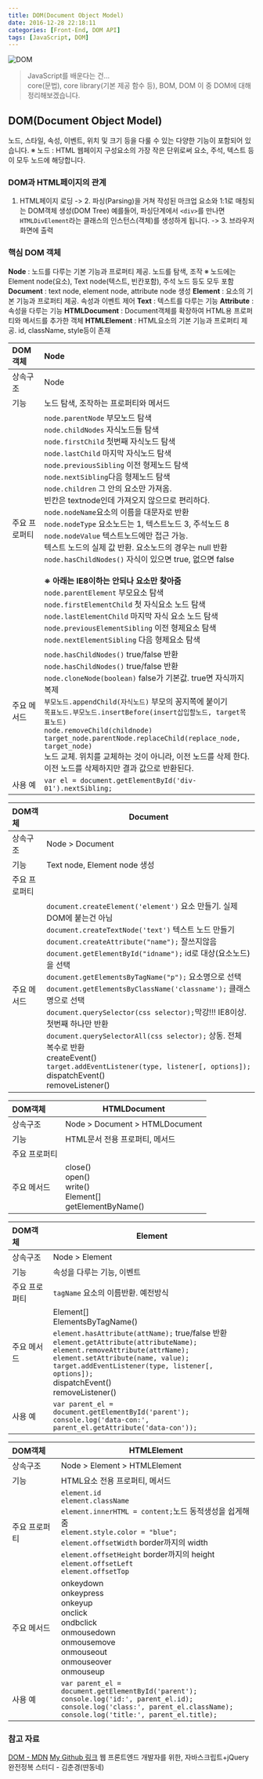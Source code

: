 ```yaml
---
title: DOM(Document Object Model)
date: 2016-12-28 22:18:11
categories: [Front-End, DOM API]
tags: [JavaScript, DOM]
---
```


![DOM](/image/dom.png)

> JavaScript를 배운다는 건...  
core(문법), core library(기본 제공 함수 등), BOM, DOM
이 중 DOM에 대해 정리해보겠습니다.

## DOM(Document Object Model)
노드, 스타일, 속성, 이벤트, 위치 및 크기 등을 다룰 수 있는 다양한 기능이 포함되어 있습니다.
※ 노드 : HTML 웹페이지 구성요소의 가장 작은 단위로써 요소, 주석, 텍스트 등이 모두 노드에 해당합니다.

### DOM과 HTML페이지의 관계
1. HTML페이지 로딩
-> 2. 파싱(Parsing)을 거쳐 작성된 마크업 요소와 1:1로 매칭되는 DOM객체 생성(DOM Tree)
예를들어, 파싱단계에서 `<div>`를 만나면 `HTMLDivElement`라는 클래스의 인스턴스(객체)를 생성하게 됩니다.
-> 3. 브라우저 화면에 출력


### 핵심 DOM 객체

**Node** : 노드를 다루는 기본 기능과 프로퍼티 제공. 노드를 탐색, 조작
※ 노드에는 Element node(요소), Text node(텍스트, 빈칸포함), 주석 노드 등도 모두 포함
**Document** : text node, element node, attribute node 생성
**Element** : 요소의 기본 기능과 프로퍼티 제공. 속성과 이벤트 제어
**Text** : 텍스트를 다루는 기능
**Attribute** : 속성을 다루는 기능
**HTMLDocument** : Document객체를 확장하여 HTML용 프로퍼티와 메서드를 추가한 객체
**HTMLElement** : HTML요소의 기본 기능과 프로퍼티 제공. id, className, style등이 존재


| DOM객체 | Node |
| :----- | :----- |
|상속구조|Node|
| 기능 | 노드 탐색, 조작하는 프로퍼티와 메서드|  
|주요 프로퍼티| `node.parentNode` 부모노드 탐색<br>`node.childNodes` 자식노드들 탐색<br>`node.firstChild` 첫번째 자식노드 탐색<br>`node.lastChild` 마지막 자식노드 탐색<br>`node.previousSibling` 이전 형제노드 탐색<br>`node.nextSibling`다음 형제노드 탐색<br>`node.children` 그 안의 요소만 가져옴. <br>빈칸은 textnode인데 가져오지 않으므로 편리하다. <br>`node.nodeName`요소의 이름을 대문자로 반환<br>`node.nodeType` 요소노드는 1, 텍스트노드 3, 주석노드 8<br>`node.nodeValue` 텍스트노드에만 접근 가능.<br> 텍스트 노드의 실제 값 반환. 요소노드의 경우는 null 반환<br>`node.hasChildNodes()` 자식이 있으면 true, 없으면 false<br><br>**※ 아래는 IE8이하는 안되나 요소만 찾아줌** <br> `node.parentElement` 부모요소 탐색 <br>`node.firstElementChild` 첫 자식요소 노드 탐색<br> `node.lastElementChild` 마지막 자식 요소 노드 탐색<br> `node.previousElementSibling` 이전 형제요소 탐색<br> `node.nextElementSibling` 다음 형제요소 탐색 |
|주요 메서드|`node.hasChildNodes()` true/false 반환<br>`node.hasChildNodes()` true/false 반환<br>`node.cloneNode(boolean)` false가 기본값. true면 자식까지 복제<br>`부모노드.appendChild(자식노드)` 부모의 꽁지쪽에 붙이기<br>`목표노드.부모노드.insertBefore(insert삽입할노드, target목표노드)` <br>`node.removeChild(childnode)`<br>`target_node.parentNode.replaceChild(replace_node, target_node)` <br>노드 교체. 위치를 교체하는 것이 아니라, 이전 노드를 삭제 한다.<br>이전 노드를 삭제하지만 결과 값으로 반환된다.|
|사용 예|`var el = document.getElementById('div-01').nextSibling;`

| DOM객체 | Document |
| :----- | ----- |
|상속구조|Node > Document||
| 기능 | Text node, Element node 생성 |
|주요 프로퍼티| |
|주요 메서드| `document.createElement('element')` 요소 만들기. 실제 DOM에 붙는건 아님<br> `document.createTextNode('text')` 텍스트 노드 만들기 <br> `document.createAttribute("name");` 잘쓰지않음<br>`document.getElementById("idname");` id로 대상(요소노드)을 선택 <br>`document.getElementsByTagName("p");` 요소명으로 선택<br>`document.getElementsByClassName('classname');` 클래스명으로 선택<br>`document.querySelector(css selector);`막강!!! IE8이상. 첫번째 하나만 반환<br>`document.querySelectorAll(css selector);` 상동. 전체 복수로 반환<br>createEvent()<br>`target.addEventListener(type, listener[, options]);`<br>dispatchEvent()<br>removeListener()|


| DOM객체 | HTMLDocument |
| :----- | ----- |
|상속구조|Node > Document > HTMLDocument|
|기능|HTML문서 전용 프로퍼티, 메서드|
|주요 프로퍼티| |
|주요 메서드|close()<br>open()<br>write()<br>Element[]<br>getElementByName()|


| DOM객체 | Element |
| :----- | ----- |
|상속구조|Node > Element|
|기능|속성을 다루는 기능, 이벤트 |
|주요 프로퍼티|`tagName` 요소의 이름반환. 예전방식|
|주요 메서드| Element[]<br>ElementsByTagName()<br>`element.hasAttribute(attName);` true/false 반환<br>`element.getAttribute(attributeName);`<br>`element.removeAttribute(attrName);`<br>`element.setAttribute(name, value);`<br>`target.addEventListener(type, listener[, options]);`<br>dispatchEvent()<br>removeListener()|
|사용 예|`var parent_el = document.getElementById('parent');` <br>`console.log('data-con:', parent_el.getAttribute('data-con'));`|


| DOM객체 | HTMLElement |
| :----- | ----- |
|상속구조|Node > Element > HTMLElement|
|기능| HTML요소 전용 프로퍼티, 메서드|
|주요 프로퍼티| `element.id`<br>`element.className`<br>`element.innerHTML = content;`노드 동적생성을 쉽게해줌<br>`element.style.color = "blue";`<br>`element.offsetWidth` border까지의 width<br>`element.offsetHeight` border까지의 height<br>`element.offsetLeft`<br>`element.offsetTop`|
|주요 메서드|onkeydown<br>onkeypress<br>onkeyup<br>onclick<br>ondbclick<br>onmousedown<br>onmousemove<br>onmouseout<br>onmouseover<br>onmouseup|
|사용 예| `var parent_el = document.getElementById('parent');`<br>`console.log('id:', parent_el.id);`<br>`console.log('class:', parent_el.className);`<br>`console.log('title:', parent_el.title);`|


### 참고 자료
[DOM - MDN](https://developer.mozilla.org/en-US/docs/Web/API/Document)
[My Github 링크](https://github.com/sharryhong/FDS/tree/master/day29-javascript)
웹 프론트엔드 개발자를 위한, 자바스크립트+jQuery 완전정복 스터디 - 김춘경(딴동네)

